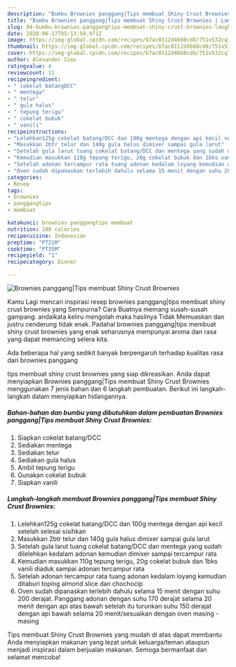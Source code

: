 ```yaml
---
description: "Bumbu Brownies panggang|Tips membuat Shiny Crust Brownies | Langkah Membuat Brownies panggang|Tips membuat Shiny Crust Brownies Yang Lezat"
title: "Bumbu Brownies panggang|Tips membuat Shiny Crust Brownies | Langkah Membuat Brownies panggang|Tips membuat Shiny Crust Brownies Yang Lezat"
slug: 94-bumbu-brownies-panggangtips-membuat-shiny-crust-brownies-langkah-membuat-brownies-panggangtips-membuat-shiny-crust-brownies-yang-lezat
date: 2020-06-17T05:13:59.971Z
image: https://img-global.cpcdn.com/recipes/b7ac0112d4660cd8/751x532cq70/brownies-panggangtips-membuat-shiny-crust-brownies-foto-resep-utama.jpg
thumbnail: https://img-global.cpcdn.com/recipes/b7ac0112d4660cd8/751x532cq70/brownies-panggangtips-membuat-shiny-crust-brownies-foto-resep-utama.jpg
cover: https://img-global.cpcdn.com/recipes/b7ac0112d4660cd8/751x532cq70/brownies-panggangtips-membuat-shiny-crust-brownies-foto-resep-utama.jpg
author: Alexander Sims
ratingvalue: 4
reviewcount: 11
recipeingredient:
- " cokelat batangDCC"
- " mentega"
- " telur"
- " gula halus"
- " tepung terigu"
- " cokelat bubuk"
- " vanili"
recipeinstructions:
- "Lelehkan125g cokelat batang/DCC dan 100g mentega dengan api kecil setelah selesai sisihkan"
- "Masukkan 2btr telur dan 140g gula halus dimixer sampai gula larut"
- "Setelah gula larut tuang cokelat batang/DCC dan mentega yang sudah dilelehkan kedalam adonan kemudian dimixer sampai tercampur rata"
- "Kemudian masukkan 110g tepung terigu, 20g cokelat bubuk dan 1bks vanili diaduk sampai adonan tercampur rata"
- "Setelah adonan tercampur rata tuang adonan kedalam loyang kemudian ditaburi toping almond slice dan chochocip"
- "Oven sudah dipanaskan terlebih dahulu selama 15 menit dengan suhu 200 derajat. Panggang adonan dengan suhu 170 derajat selama 20 menit dengan api atas bawah setelah itu turunkan suhu 150 derajat dengan api bawah selama 20 menit/sesuaikan dengan oven masing - masing"
categories:
- Resep
tags:
- brownies
- panggangtips
- membuat

katakunci: brownies panggangtips membuat 
nutrition: 180 calories
recipecuisine: Indonesian
preptime: "PT21M"
cooktime: "PT35M"
recipeyield: "1"
recipecategory: Dinner

---
```



![Brownies panggang|Tips membuat Shiny Crust Brownies](https://img-global.cpcdn.com/recipes/b7ac0112d4660cd8/751x532cq70/brownies-panggangtips-membuat-shiny-crust-brownies-foto-resep-utama.jpg)

Kamu Lagi mencari inspirasi resep brownies panggang|tips membuat shiny crust brownies yang Sempurna? Cara Buatnya memang susah-susah gampang. andaikata keliru mengolah maka hasilnya Tidak Memuaskan dan justru cenderung tidak enak. Padahal brownies panggang|tips membuat shiny crust brownies yang enak seharusnya mempunyai aroma dan rasa yang dapat memancing selera kita.

Ada beberapa hal yang sedikit banyak berpengaruh terhadap kualitas rasa dari brownies panggang

tips membuat shiny crust brownies yang siap dikreasikan. Anda dapat menyiapkan Brownies panggang|Tips membuat Shiny Crust Brownies menggunakan 7 jenis bahan dan 6 langkah pembuatan. Berikut ini langkah-langkah dalam menyiapkan hidangannya.

<!--inarticleads1-->

##### Bahan-bahan dan bumbu yang dibutuhkan dalam pembuatan Brownies panggang|Tips membuat Shiny Crust Brownies:

1. Siapkan  cokelat batang/DCC
1. Sediakan  mentega
1. Sediakan  telur
1. Sediakan  gula halus
1. Ambil  tepung terigu
1. Gunakan  cokelat bubuk
1. Siapkan  vanili




<!--inarticleads2-->

##### Langkah-langkah membuat Brownies panggang|Tips membuat Shiny Crust Brownies:

1. Lelehkan125g cokelat batang/DCC dan 100g mentega dengan api kecil setelah selesai sisihkan
1. Masukkan 2btr telur dan 140g gula halus dimixer sampai gula larut
1. Setelah gula larut tuang cokelat batang/DCC dan mentega yang sudah dilelehkan kedalam adonan kemudian dimixer sampai tercampur rata
1. Kemudian masukkan 110g tepung terigu, 20g cokelat bubuk dan 1bks vanili diaduk sampai adonan tercampur rata
1. Setelah adonan tercampur rata tuang adonan kedalam loyang kemudian ditaburi toping almond slice dan chochocip
1. Oven sudah dipanaskan terlebih dahulu selama 15 menit dengan suhu 200 derajat. Panggang adonan dengan suhu 170 derajat selama 20 menit dengan api atas bawah setelah itu turunkan suhu 150 derajat dengan api bawah selama 20 menit/sesuaikan dengan oven masing - masing




Tips membuat Shiny Crust Brownies yang mudah di atas dapat membantu Anda menyiapkan makanan yang lezat untuk keluarga/teman ataupun menjadi inspirasi dalam berjualan makanan. Semoga bermanfaat dan selamat mencoba!
